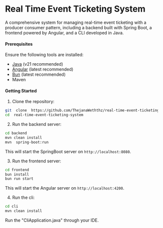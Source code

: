 # Real Time Event Ticketing System

A comprehensive system for managing real-time event ticketing with a producer consumer pattern, including a backend built with Spring Boot, a frontend powered by Angular, and a CLI developed in Java.

#### Prerequisites

Ensure the following tools are installed:

- [Java](https://www.java.com/en/) (v21 recommended)
- [Angular](https://angular.dev/) (latest recommended)
- [Bun](https://bun.sh/) (latest recommended)
- Maven

#### Getting Started

1. Clone the repository:

```bash
git  clone  https://github.com/ThejanaWeththz/real-time-event-ticketing-system.git
cd  real-time-event-ticketing-system
```

2. Run the backend server:

```bash
cd backend
mvn clean install
mvn  spring-boot:run
```

This will start the SpringBoot server on `http://localhost:8080`.

3. Run the frontend server:

```bash
cd frontend
bun install
bun run start
```

This will start the Angular server on `http://localhost:4200`.

4. Run the cli:

```bash
cd cli
mvn clean install
```

Run the "CliApplication.java" through your IDE.

